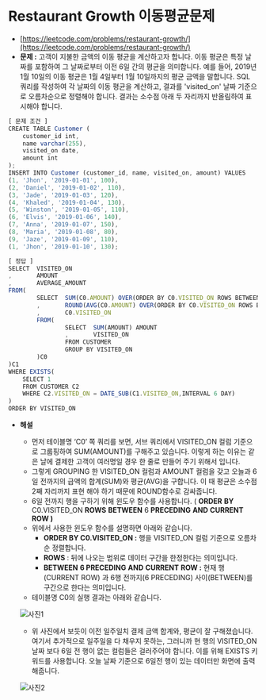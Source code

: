# **Restaurant Growth 이동평균문제**

- [https://leetcode.com/problems/restaurant-growth/](https://leetcode.com/problems/restaurant-growth/)
- **문제 :** 고객이 지불한 금액의 이동 평균을 계산하고자 합니다. 이동 평균은 특정 날짜를 포함하여 그 날짜로부터 이전 6일 간의 평균을 의미합니다. 예를 들어, 2019년 1월 10일의 이동 평균은 1월 4일부터 1월 10일까지의 평균 금액을 말합니다. SQL 쿼리를 작성하여 각 날짜의 이동 평균을 계산하고, 결과를 'visited_on' 날짜 기준으로 오름차순으로 정렬해야 합니다. 결과는 소수점 아래 두 자리까지 반올림하여 표시해야 합니다.

```jsx
[ 문제 조건 ]
CREATE TABLE Customer (
    customer_id int,
    name varchar(255),
    visited_on date,
    amount int
);
INSERT INTO Customer (customer_id, name, visited_on, amount) VALUES
(1, 'Jhon', '2019-01-01', 100),
(2, 'Daniel', '2019-01-02', 110),
(3, 'Jade', '2019-01-03', 120),
(4, 'Khaled', '2019-01-04', 130),
(5, 'Winston', '2019-01-05', 110),
(6, 'Elvis', '2019-01-06', 140),
(7, 'Anna', '2019-01-07', 150),
(8, 'Maria', '2019-01-08', 80),
(9, 'Jaze', '2019-01-09', 110),
(1, 'Jhon', '2019-01-10', 130);
```

```jsx
[ 정답 ]
SELECT 	VISITED_ON
,		AMOUNT
,		AVERAGE_AMOUNT
FROM(
		SELECT 	SUM(C0.AMOUNT) OVER(ORDER BY C0.VISITED_ON ROWS BETWEEN 6 PRECEDING AND CURRENT ROW) AMOUNT
		,		ROUND(AVG(C0.AMOUNT) OVER(ORDER BY C0.VISITED_ON ROWS BETWEEN 6 PRECEDING AND CURRENT ROW),2) AVERAGE_AMOUNT
		,		C0.VISITED_ON
		FROM(
				SELECT 	SUM(AMOUNT) AMOUNT
				,		VISITED_ON
				FROM CUSTOMER
				GROUP BY VISITED_ON
		)C0
)C1
WHERE EXISTS(
	SELECT 1
	FROM CUSTOMER C2
	WHERE C2.VISITED_ON = DATE_SUB(C1.VISITED_ON,INTERVAL 6 DAY)
)
ORDER BY VISITED_ON
```

- **해설**
  - 먼저 테이블명 ‘C0’ 쪽 쿼리를 보면, 서브 쿼리에서 VISITED_ON 컬럼 기준으로 그룹핑하여 SUM(AMOUNT)를 구해주고 있습니다. 이렇게 하는 이유는 같은 날에 결제한 고객이 여러명일 경우 한 줄로 만들어 주기 위해서 입니다.
  - 그렇게 GROUPING 한 VISITED_ON 컬럼과 AMOUNT 컬럼을 갖고 오늘과 6일 전까지의 급액의 합계(SUM)와 평균(AVG)을 구합니다. 이 때 평균은 소수점 2째 자리까지 표현 해야 하기 때문에 ROUND함수로 감싸줍니다.
  - 6일 전까지 행을 구하기 위해 윈도우 함수를 사용합니다. ( **ORDER** **BY** C0.VISITED_ON **ROWS** **BETWEEN** 6 **PRECEDING** **AND** **CURRENT** **ROW )**
  - 위에서 사용한 윈도우 함수를 설명하면 아래와 같습니다.
    - **ORDER BY C0.VISITED_ON :** 행을 VISITED_ON 컬럼 기준으로 오름차순 정렬합니다.
    - **ROWS** : 뒤에 나오는 범위로 데이터 구간을 한정한다는 의미입니다.
    - **BETWEEN** **6 PRECEDING** **AND** **CURRENT** **ROW :** 현재 행(CURRENT ROW) 과 6행 전까지(6 PRECEDING) 사이(BETWEEN)를 구간으로 한다는 의미입니다.
  - 테이블명 C0의 실행 결과는 아래와 같습니다.
  
  ![사진1](https://github.com/KimYongJ/HackerRank_LeetCode_SQL_PS/assets/106525587/9426ab50-db3b-4626-a035-8d2dbb95887e)

  - 위 사진에서 보듯이 이전 일주일치 결제 금액 합계와, 평균이 잘 구해졌습니다. 여기서 추가적으로 일주일을 다 채우지 못하는, 그러니까 현 행의 VISITED_ON 날짜 보다 6일 전 행이 없는 컬럼들은 걸러주어야 합니다. 이를 위해 EXISTS 키워드를 사용합니다. 오늘 날짜 기준으로 6일전 행이 있는 데이터만 화면에 출력해줍니다.
  
   ![사진2](https://github.com/KimYongJ/HackerRank_LeetCode_SQL_PS/assets/106525587/60ea868f-2b9e-49a3-8bba-6248718de941)
